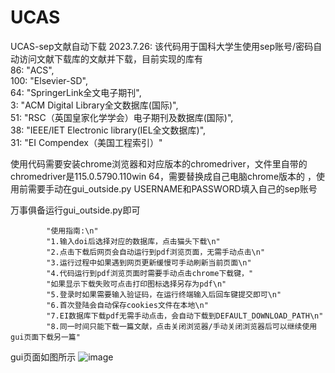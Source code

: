 # UCAS
UCAS-sep文献自动下载
2023.7.26:
该代码用于国科大学生使用sep账号/密码自动访问文献下载库的文献并下载，目前实现的库有  
          86: "ACS",  
          100: "Elsevier-SD",    
          64: "SpringerLink全文电子期刊",  
          3: "ACM Digital Library全文数据库(国际)",  
          51: "RSC（英国皇家化学学会）电子期刊及数据库(国际)",  
          38: "IEEE/IET Electronic library(IEL全文数据库)",  
          31: "EI Compendex（美国工程索引）"  
          
使用代码需要安装chrome浏览器和对应版本的chromedriver，文件里自带的chromedriver是115.0.5790.110win 64，需要替换成自己电脑chrome版本的  ，使用前需要手动在gui_outside.py USERNAME和PASSWORD填入自己的sep账号 

万事俱备运行gui_outside.py即可 

            "使用指南:\n"  
            "1.输入doi后选择对应的数据库，点击猫头下载\n"  
            "2.点击下载后网页会自动运行到pdf浏览页面，无需手动点击\n"  
            "3.运行过程中如果遇到网页更新缓慢可手动刷新当前页面\n"  
            "4.代码运行到pdf浏览页面时需要手动点击chrome下载键，"  
            "如果显示下载失败可点击打印图标选择另存为pdf\n"  
            "5.登录时如果需要输入验证码，在运行终端输入后回车键提交即可\n"  
            "6.首次登陆会自动保存cookies文件在本地\n"  
            "7.EI数据库下载pdf无需手动点击，会自动下载到DEFAULT_DOWNLOAD_PATH\n"  
            "8.同一时间只能下载一篇文献，点击关闭浏览器/手动关闭浏览器后可以继续使用gui页面下载另一篇"  
gui页面如图所示
![image](https://github.com/eveylyh/UCAS/assets/39935896/64465fe5-efc1-4037-a895-5d64c5ff3044)

